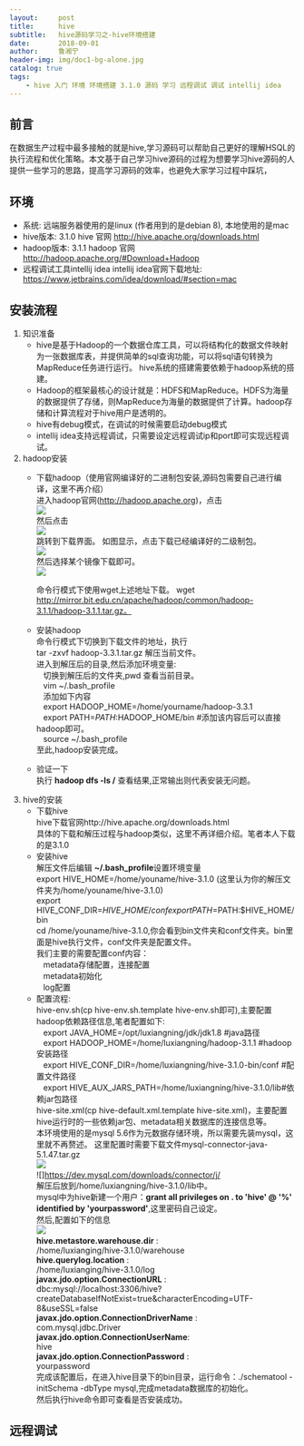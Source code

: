 ```yaml
---
layout:     post
title:      hive
subtitle:   hive源码学习之-hive环境搭建
date:       2018-09-01
author:     鲁湘宁
header-img: img/doc1-bg-alone.jpg
catalog: true
tags:
    - hive 入门 环境 环境搭建 3.1.0 源码 学习 远程调试 调试 intellij idea
---
```

## 前言

在数据生产过程中最多接触的就是hive,学习源码可以帮助自己更好的理解HSQL的执行流程和优化策略。本文基于自己学习hive源码的过程为想要学习hive源码的人提供一些学习的思路，提高学习源码的效率，也避免大家学习过程中踩坑，

## 环境
* 系统: 远端服务器使用的是linux (作者用到的是debian 8), 本地使用的是mac
* hive版本: 3.1.0
	hive 官网 http://hive.apache.org/downloads.html
* hadoop版本: 3.1.1
 	hadoop 官网 http://hadoop.apache.org/#Download+Hadoop
* 远程调试工具intellij idea
	intellij idea官网下载地址: https://www.jetbrains.com/idea/download/#section=mac

## 安装流程

1. 知识准备
	* hive是基于Hadoop的一个数据仓库工具，可以将结构化的数据文件映射为一张数据库表，并提供简单的sql查询功能，可以将sql语句转换为MapReduce任务进行运行。
	hive系统的搭建需要依赖于hadoop系统的搭建。
	* Hadoop的框架最核心的设计就是：HDFS和MapReduce。HDFS为海量的数据提供了存储，则MapReduce为海量的数据提供了计算。hadoop存储和计算流程对于hive用户是透明的。
    * hive有debug模式，在调试的时候需要启动debug模式
    * intellij idea支持远程调试，只需要设定远程调试ip和port即可实现远程调试。
2. hadoop安装
    * 下载hadoop（使用官网编译好的二进制包安装,源码包需要自己进行编译，这里不再介绍）  
    	进入hadoop官网(http://hadoop.apache.org)，点击  
    	![](https://luxiangning.github.io/img/hive/hadoop-download_1.jpg)   
    	然后点击  
    	![](https://luxiangning.github.io/img/hive/hadoop-download_2.jpg)   
    	跳转到下载界面。
    	如图显示，点击下载已经编译好的二级制包。  
    	![](https://luxiangning.github.io/img/hive/hadoop-download_3.jpg)   
    	然后选择某个镜像下载即可。  
    	![](https://luxiangning.github.io/img/hive/hadoop-download_4.jpg)   

    	命令行模式下使用wget上述地址下载。 wget http://mirror.bit.edu.cn/apache/hadoop/common/hadoop-3.1.1/hadoop-3.1.1.tar.gz。
    * 安装hadoop  
    	命令行模式下切换到下载文件的地址，执行  
	   tar -zxvf hadoop-3.3.1.tar.gz 解压当前文件。  
    	进入到解压后的目录,然后添加环境变量:  
    	&nbsp;&nbsp; 切换到解压后的文件夹,pwd 查看当前目录。  
    	&nbsp;&nbsp; vim ~/.bash_profile  
    	&nbsp;&nbsp; 添加如下内容  
    	&nbsp;&nbsp; export HADOOP_HOME=/home/yourname/hadoop-3.3.1  
    	&nbsp;&nbsp; export PATH=$PATH:$HADOOP_HOME/bin #添加该内容后可以直接hadoop即可。  
    	&nbsp;&nbsp; source ~/.bash_profile  
    	至此,hadoop安装完成。  
    * 验证一下  
       执行 **hadoop dfs -ls /** 查看结果,正常输出则代表安装无问题。
3. hive的安装
	* 下载hive  
	hive下载官网http://hive.apache.org/downloads.html  
	具体的下载和解压过程与hadoop类似，这里不再详细介绍。笔者本人下载的是3.1.0
	* 安装hive  
	解压文件后编辑 **~/.bash_profile**设置环境变量  
	export HIVE_HOME=/home/youname/hive-3.1.0 (这里认为你的解压文件夹为/home/youname/hive-3.1.0)  
	export HIVE\_CONF\_DIR=$HIVE\_HOME/conf   
	export PATH=$PATH:$HIVE\_HOME/bin  
	cd /home/youname/hive-3.1.0,你会看到bin文件夹和conf文件夹。bin里面是hive执行文件，conf文件夹是配置文件。  
	我们主要的需要配置conf内容：  
	&nbsp;&nbsp; metadata存储配置，连接配置  
	&nbsp;&nbsp; metadata初始化  
	&nbsp;&nbsp; log配置  
	* 配置流程:  
	hive-env.sh(cp hive-env.sh.template hive-env.sh即可),主要配置hadoop依赖路径信息,笔者配置如下:  
	&nbsp;&nbsp;&nbsp;export JAVA_HOME=/opt/luxiangning/jdk/jdk1.8  #java路径  
   &nbsp;&nbsp;&nbsp;export HADOOP\_HOME=/home/luxiangning/hadoop-3.1.1 #hadoop安装路径  
   &nbsp;&nbsp;&nbsp;export HIVE\_CONF\_DIR=/home/luxiangning/hive-3.1.0-bin/conf #配置文件路径  
   &nbsp;&nbsp;&nbsp;export HIVE_AUX_JARS_PATH=/home/luxiangning/hive-3.1.0/lib#依赖jar包路径    
   hive-site.xml(cp hive-default.xml.template hive-site.xml)，主要配置hive运行时的一些依赖jar包、metadata相关数据库的连接信息等。  
   本环境使用的是mysql 5.6作为元数据存储环境，所以需要先装mysql，这里就不再赘述。
   这里配置时需要下载文件mysql-connector-java-5.1.47.tar.gz  
   ![](https://luxiangning.github.io/img/hive/mysql-config.jpg)  
   ![]https://dev.mysql.com/downloads/connector/j/  
   解压后放到/home/luxiangning/hive-3.1.0/lib中。  
   mysql中为hive新建一个用户：**grant all privileges on . to 'hive' @ '%' identified by 'yourpassword'**,这里密码自己设定。    
   然后,配置如下的信息   
   ![](https://luxiangning.github.io/img/hive/hive-site.jpg)  
    **hive.metastore.warehouse.dir** :  
    /home/luxianging/hive-3.1.0/warehouse  
    **hive.querylog.location** :  
    /home/luxianging/hive-3.1.0/log  
    **javax.jdo.option.ConnectionURL** :  
    dbc:mysql://localhost:3306/hive?createDatabaseIfNotExist=true&amp;characterEncoding=UTF-8&amp;useSSL=false  
    **javax.jdo.option.ConnectionDriverName** :  
    com.mysql.jdbc.Driver  
    **javax.jdo.option.ConnectionUserName**:  
    hive  
    **javax.jdo.option.ConnectionPassword** :  
    yourpassword    
   完成该配置后，在进入hive目录下的bin目录，运行命令：./schematool -initSchema -dbType mysql,完成metadata数据库的初始化。   
   然后执行hive命令即可查看是否安装成功。

## 远程调试

